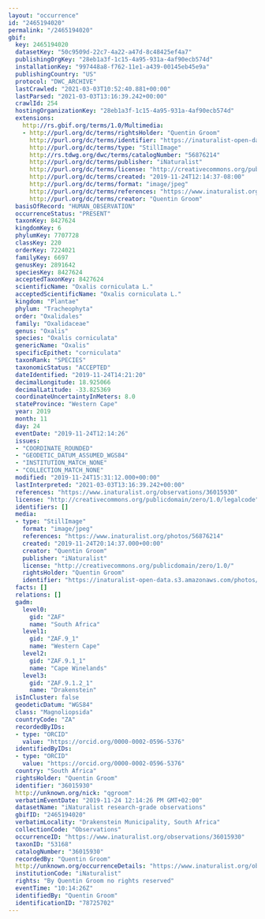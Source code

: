 ```yaml
---
layout: "occurrence"
id: "2465194020"
permalink: "/2465194020"
gbif:
  key: 2465194020
  datasetKey: "50c9509d-22c7-4a22-a47d-8c48425ef4a7"
  publishingOrgKey: "28eb1a3f-1c15-4a95-931a-4af90ecb574d"
  installationKey: "997448a8-f762-11e1-a439-00145eb45e9a"
  publishingCountry: "US"
  protocol: "DWC_ARCHIVE"
  lastCrawled: "2021-03-03T10:52:40.881+00:00"
  lastParsed: "2021-03-03T13:16:39.242+00:00"
  crawlId: 254
  hostingOrganizationKey: "28eb1a3f-1c15-4a95-931a-4af90ecb574d"
  extensions:
    http://rs.gbif.org/terms/1.0/Multimedia:
    - http://purl.org/dc/terms/rightsHolder: "Quentin Groom"
      http://purl.org/dc/terms/identifier: "https://inaturalist-open-data.s3.amazonaws.com/photos/56876214/original.jpeg?1574601473"
      http://purl.org/dc/terms/type: "StillImage"
      http://rs.tdwg.org/dwc/terms/catalogNumber: "56876214"
      http://purl.org/dc/terms/publisher: "iNaturalist"
      http://purl.org/dc/terms/license: "http://creativecommons.org/publicdomain/zero/1.0/"
      http://purl.org/dc/terms/created: "2019-11-24T12:14:37-08:00"
      http://purl.org/dc/terms/format: "image/jpeg"
      http://purl.org/dc/terms/references: "https://www.inaturalist.org/photos/56876214"
      http://purl.org/dc/terms/creator: "Quentin Groom"
  basisOfRecord: "HUMAN_OBSERVATION"
  occurrenceStatus: "PRESENT"
  taxonKey: 8427624
  kingdomKey: 6
  phylumKey: 7707728
  classKey: 220
  orderKey: 7224021
  familyKey: 6697
  genusKey: 2891642
  speciesKey: 8427624
  acceptedTaxonKey: 8427624
  scientificName: "Oxalis corniculata L."
  acceptedScientificName: "Oxalis corniculata L."
  kingdom: "Plantae"
  phylum: "Tracheophyta"
  order: "Oxalidales"
  family: "Oxalidaceae"
  genus: "Oxalis"
  species: "Oxalis corniculata"
  genericName: "Oxalis"
  specificEpithet: "corniculata"
  taxonRank: "SPECIES"
  taxonomicStatus: "ACCEPTED"
  dateIdentified: "2019-11-24T14:21:20"
  decimalLongitude: 18.925066
  decimalLatitude: -33.825369
  coordinateUncertaintyInMeters: 8.0
  stateProvince: "Western Cape"
  year: 2019
  month: 11
  day: 24
  eventDate: "2019-11-24T12:14:26"
  issues:
  - "COORDINATE_ROUNDED"
  - "GEODETIC_DATUM_ASSUMED_WGS84"
  - "INSTITUTION_MATCH_NONE"
  - "COLLECTION_MATCH_NONE"
  modified: "2019-11-24T15:31:12.000+00:00"
  lastInterpreted: "2021-03-03T13:16:39.242+00:00"
  references: "https://www.inaturalist.org/observations/36015930"
  license: "http://creativecommons.org/publicdomain/zero/1.0/legalcode"
  identifiers: []
  media:
  - type: "StillImage"
    format: "image/jpeg"
    references: "https://www.inaturalist.org/photos/56876214"
    created: "2019-11-24T20:14:37.000+00:00"
    creator: "Quentin Groom"
    publisher: "iNaturalist"
    license: "http://creativecommons.org/publicdomain/zero/1.0/"
    rightsHolder: "Quentin Groom"
    identifier: "https://inaturalist-open-data.s3.amazonaws.com/photos/56876214/original.jpeg?1574601473"
  facts: []
  relations: []
  gadm:
    level0:
      gid: "ZAF"
      name: "South Africa"
    level1:
      gid: "ZAF.9_1"
      name: "Western Cape"
    level2:
      gid: "ZAF.9.1_1"
      name: "Cape Winelands"
    level3:
      gid: "ZAF.9.1.2_1"
      name: "Drakenstein"
  isInCluster: false
  geodeticDatum: "WGS84"
  class: "Magnoliopsida"
  countryCode: "ZA"
  recordedByIDs:
  - type: "ORCID"
    value: "https://orcid.org/0000-0002-0596-5376"
  identifiedByIDs:
  - type: "ORCID"
    value: "https://orcid.org/0000-0002-0596-5376"
  country: "South Africa"
  rightsHolder: "Quentin Groom"
  identifier: "36015930"
  http://unknown.org/nick: "qgroom"
  verbatimEventDate: "2019-11-24 12:14:26 PM GMT+02:00"
  datasetName: "iNaturalist research-grade observations"
  gbifID: "2465194020"
  verbatimLocality: "Drakenstein Municipality, South Africa"
  collectionCode: "Observations"
  occurrenceID: "https://www.inaturalist.org/observations/36015930"
  taxonID: "53168"
  catalogNumber: "36015930"
  recordedBy: "Quentin Groom"
  http://unknown.org/occurrenceDetails: "https://www.inaturalist.org/observations/36015930"
  institutionCode: "iNaturalist"
  rights: "By Quentin Groom no rights reserved"
  eventTime: "10:14:26Z"
  identifiedBy: "Quentin Groom"
  identificationID: "78725702"
---
```

